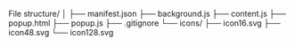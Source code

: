 File structure/
│
├── manifest.json
├── background.js
├── content.js
├── popup.html
├── popup.js
├── .gitignore
└── icons/
    ├── icon16.svg
    ├── icon48.svg
    └── icon128.svg